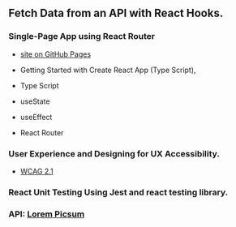 ## Fetch Data from an API with React Hooks.
### Single-Page App using React Router

 - [site on GitHub Pages](https://krzysiek-u.github.io/photo-api-ts/) 

- Getting Started with Create React App (Type Script), 
- Type Script
- useState
- useEffect
- React Router

### User Experience and Designing for UX Accessibility.
 - [WCAG 2.1](https://www.w3.org/TR/WCAG21/) 

### React Unit Testing Using Jest and react testing library.



###  API: [Lorem Picsum](https://picsum.photos/) 
